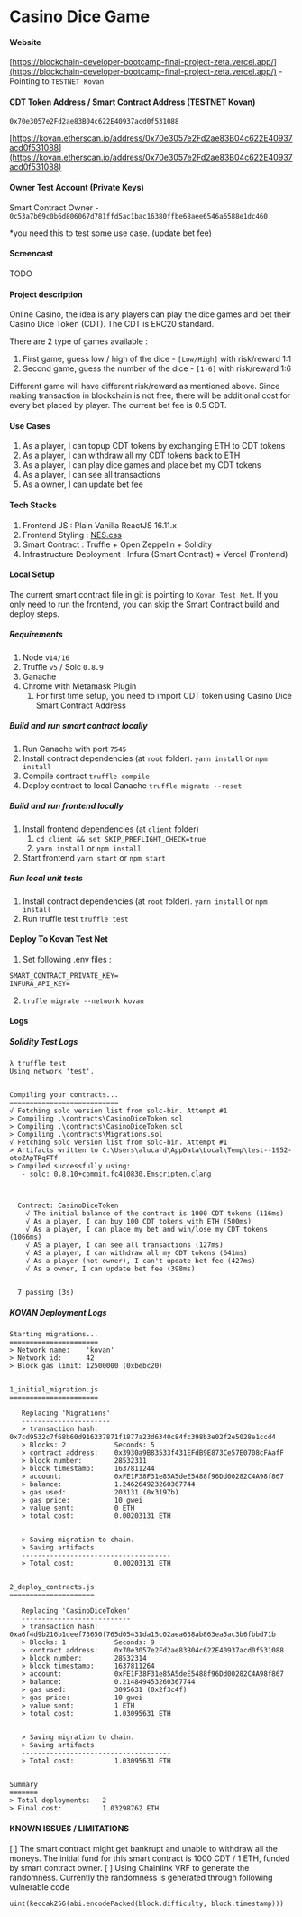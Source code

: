 # Casino Dice Game
#### Website
[https://blockchain-developer-bootcamp-final-project-zeta.vercel.app/](https://blockchain-developer-bootcamp-final-project-zeta.vercel.app/) - Pointing to `TESTNET Kovan` 

#### CDT Token Address / Smart Contract Address (TESTNET Kovan)
`0x70e3057e2Fd2ae83B04c622E40937acd0f531088`

[https://kovan.etherscan.io/address/0x70e3057e2Fd2ae83B04c622E40937acd0f531088](https://kovan.etherscan.io/address/0x70e3057e2Fd2ae83B04c622E40937acd0f531088)

#### Owner Test Account (Private Keys)
Smart Contract Owner - `0c53a7b69c0b6d806067d781ffd5ac1bac16380ffbe68aee6546a6588e1dc460`

*you need this to test some use case. (update bet fee)

#### Screencast

TODO

#### Project description

Online Casino, the idea is any players can play the dice games and bet their Casino Dice Token (CDT).
The CDT is ERC20 standard.

There are 2 type of games available : 
   1. First game, guess low / high of the dice - `[Low/High]` with risk/reward 1:1
   2. Second game, guess the number of the dice -  `[1-6]` with risk/reward 1:6

Different game will have different risk/reward as mentioned above.
Since making transaction in blockchain is not free, there will be additional cost for every bet placed by player. The current bet fee is 0.5 CDT.

#### Use Cases

1. As a player, I can topup CDT tokens by exchanging ETH to CDT tokens
2. As a player, I can withdraw all my CDT tokens back to ETH
3. As a player, I can play dice games and place bet my CDT tokens
4. As a player, I can see all transactions
5. As a owner, I can update bet fee


#### Tech Stacks

1. Frontend JS : Plain Vanilla ReactJS 16.11.x
2. Frontend Styling : [NES.css](https://nostalgic-css.github.io/NES.css/)
3. Smart Contract : Truffle + Open Zeppelin + Solidity
4. Infrastructure Deployment : Infura (Smart Contract) + Vercel (Frontend)

#### Local Setup
The current smart contract file in git is pointing to `Kovan Test Net`. If you only need to run the frontend, you can skip the Smart Contract build and deploy steps.
##### Requirements 
   1. Node `v14/16`
   2. Truffle `v5` / Solc `0.8.9`
   3. Ganache
   4. Chrome with Metamask Plugin
      1. For first time setup, you need to import CDT token using Casino Dice Smart Contract Address
   
##### Build and run smart contract locally
1. Run Ganache with port `7545`
2. Install contract dependencies (at `root` folder).
   `yarn install` or `npm install`
3. Compile contract
   `truffle compile`
4. Deploy contract to local Ganache
   `truffle migrate --reset`
##### Build and run frontend locally
1. Install frontend dependencies (at `client` folder)
   1. `cd client && set SKIP_PREFLIGHT_CHECK=true`
   2. `yarn install` or `npm install`
2. Start frontend
    `yarn start` or `npm start`


##### Run local unit tests
1. Install contract dependencies (at `root` folder).
   `yarn install` or `npm install`
2. Run truffle test 
`truffle test`


#### Deploy To Kovan Test Net

1. Set following .env files :
```
SMART_CONTRACT_PRIVATE_KEY=
INFURA_API_KEY=
```
2. `trufle migrate --network kovan`


#### Logs
##### Solidity Test Logs
```
λ truffle test
Using network 'test'.


Compiling your contracts...
===========================
√ Fetching solc version list from solc-bin. Attempt #1
> Compiling .\contracts\CasinoDiceToken.sol
> Compiling .\contracts\CasinoDiceToken.sol
> Compiling .\contracts\Migrations.sol
√ Fetching solc version list from solc-bin. Attempt #1
> Artifacts written to C:\Users\alucard\AppData\Local\Temp\test--1952-otoZApTRqFTf
> Compiled successfully using:
   - solc: 0.8.10+commit.fc410830.Emscripten.clang



  Contract: CasinoDiceToken
    √ The initial balance of the contract is 1000 CDT tokens (116ms)
    √ As a player, I can buy 100 CDT tokens with ETH (500ms)
    √ As a player, I can place my bet and win/lose my CDT tokens (1066ms)
    √ AS a player, I can see all transactions (127ms)
    √ AS a player, I can withdraw all my CDT tokens (641ms)
    √ As a player (not owner), I can't update bet fee (427ms)
    √ As a owner, I can update bet fee (398ms)


  7 passing (3s)
  ```
##### KOVAN Deployment Logs
```
Starting migrations...
======================
> Network name:    'kovan'
> Network id:      42
> Block gas limit: 12500000 (0xbebc20)


1_initial_migration.js
======================

   Replacing 'Migrations'
   ----------------------
   > transaction hash:    0x7cd9532c7f68b60d916237871f1877a23d6340c84fc398b3e02f2e5028e1ccd4
   > Blocks: 2            Seconds: 5
   > contract address:    0x3930a9B83533f431EFdB9E873Ce57E0708cFAafF
   > block number:        28532311
   > block timestamp:     1637811244
   > account:             0xFE1F38F31e85A5deE5488f96Dd00282C4A98f867
   > balance:             1.246264923260367744
   > gas used:            203131 (0x3197b)
   > gas price:           10 gwei
   > value sent:          0 ETH
   > total cost:          0.00203131 ETH


   > Saving migration to chain.
   > Saving artifacts
   -------------------------------------
   > Total cost:          0.00203131 ETH


2_deploy_contracts.js
=====================

   Replacing 'CasinoDiceToken'
   ---------------------------
   > transaction hash:    0xa6f4d9b216b1deef73650f765d05431da15c02aea638ab863ea5ac3b6fbbd71b
   > Blocks: 1            Seconds: 9
   > contract address:    0x70e3057e2Fd2ae83B04c622E40937acd0f531088
   > block number:        28532314
   > block timestamp:     1637811264
   > account:             0xFE1F38F31e85A5deE5488f96Dd00282C4A98f867
   > balance:             0.214849453260367744
   > gas used:            3095631 (0x2f3c4f)
   > gas price:           10 gwei
   > value sent:          1 ETH
   > total cost:          1.03095631 ETH


   > Saving migration to chain.
   > Saving artifacts
   -------------------------------------
   > Total cost:          1.03095631 ETH


Summary
=======
> Total deployments:   2
> Final cost:          1.03298762 ETH
```

#### KNOWN ISSUES / LIMITATIONS
[ ] The smart contract might get bankrupt and unable to withdraw all the moneys. The initial fund for this smart contract is 1000 CDT / 1 ETH, funded by smart contract owner.
[ ] Using Chainlink VRF to generate the randomness. Currently the randomness is generated through following vulnerable code
   ```
   uint(keccak256(abi.encodePacked(block.difficulty, block.timestamp)))
   ```